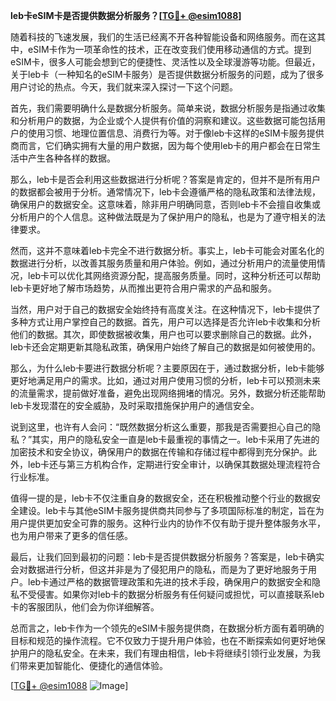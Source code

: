 **leb卡eSIM卡是否提供数据分析服务？[[TG💪+ @esim1088](https://t.me/s/esim1088)]**

随着科技的飞速发展，我们的生活已经离不开各种智能设备和网络服务。而在这其中，eSIM卡作为一项革命性的技术，正在改变我们使用移动通信的方式。提到eSIM卡，很多人可能会想到它的便捷性、灵活性以及全球漫游等功能。但最近，关于leb卡（一种知名的eSIM卡服务）是否提供数据分析服务的问题，成为了很多用户讨论的热点。今天，我们就来深入探讨一下这个问题。

首先，我们需要明确什么是数据分析服务。简单来说，数据分析服务是指通过收集和分析用户的数据，为企业或个人提供有价值的洞察和建议。这些数据可能包括用户的使用习惯、地理位置信息、消费行为等。对于像leb卡这样的eSIM卡服务提供商而言，它们确实拥有大量的用户数据，因为每个使用leb卡的用户都会在日常生活中产生各种各样的数据。

那么，leb卡是否会利用这些数据进行分析呢？答案是肯定的，但并不是所有用户的数据都会被用于分析。通常情况下，leb卡会遵循严格的隐私政策和法律法规，确保用户的数据安全。这意味着，除非用户明确同意，否则leb卡不会擅自收集或分析用户的个人信息。这种做法既是为了保护用户的隐私，也是为了遵守相关的法律要求。

然而，这并不意味着leb卡完全不进行数据分析。事实上，leb卡可能会对匿名化的数据进行分析，以改善其服务质量和用户体验。例如，通过分析用户的流量使用情况，leb卡可以优化其网络资源分配，提高服务质量。同时，这种分析还可以帮助leb卡更好地了解市场趋势，从而推出更符合用户需求的产品和服务。

当然，用户对于自己的数据安全始终持有高度关注。在这种情况下，leb卡提供了多种方式让用户掌控自己的数据。首先，用户可以选择是否允许leb卡收集和分析他们的数据。其次，即使数据被收集，用户也可以要求删除自己的数据。此外，leb卡还会定期更新其隐私政策，确保用户始终了解自己的数据是如何被使用的。

那么，为什么leb卡要进行数据分析呢？主要原因在于，通过数据分析，leb卡能够更好地满足用户的需求。比如，通过对用户使用习惯的分析，leb卡可以预测未来的流量需求，提前做好准备，避免出现网络拥堵的情况。另外，数据分析还能帮助leb卡发现潜在的安全威胁，及时采取措施保护用户的通信安全。

说到这里，也许有人会问：“既然数据分析这么重要，那我是否需要担心自己的隐私？”其实，用户的隐私安全一直是leb卡最重视的事情之一。leb卡采用了先进的加密技术和安全协议，确保用户的数据在传输和存储过程中都得到充分保护。此外，leb卡还与第三方机构合作，定期进行安全审计，以确保其数据处理流程符合行业标准。

值得一提的是，leb卡不仅注重自身的数据安全，还在积极推动整个行业的数据安全建设。leb卡与其他eSIM卡服务提供商共同参与了多项国际标准的制定，旨在为用户提供更加安全可靠的服务。这种行业内的协作不仅有助于提升整体服务水平，也为用户带来了更多的信任感。

最后，让我们回到最初的问题：leb卡是否提供数据分析服务？答案是，leb卡确实会对数据进行分析，但这并非是为了侵犯用户的隐私，而是为了更好地服务于用户。leb卡通过严格的数据管理政策和先进的技术手段，确保用户的数据安全和隐私不受侵害。如果你对leb卡的数据分析服务有任何疑问或担忧，可以直接联系leb卡的客服团队，他们会为你详细解答。

总而言之，leb卡作为一个领先的eSIM卡服务提供商，在数据分析方面有着明确的目标和规范的操作流程。它不仅致力于提升用户体验，也在不断探索如何更好地保护用户的隐私安全。在未来，我们有理由相信，leb卡将继续引领行业发展，为我们带来更加智能化、便捷化的通信体验。

[[TG💪+ @esim1088](https://t.me/s/esim1088) ![Image](https://i.postimg.cc/4NQfJmqS/Snipaste-2025-05-13-00-14-12.png)]